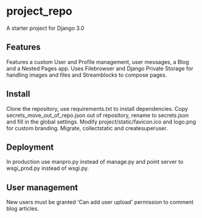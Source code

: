 # project_repo
A starter project for Django 3.0
## Features
Features a custom User and Profile management, user messages, a Blog and a
Nested Pages app. Uses Filebrowser and Django Private Storage for handling
images and files and Streamblocks to compose pages.
## Install
Clone the repository, use requirements.txt to install dependencies. Copy secrets_move_out_of_repo.json out of repository, rename to secrets.json and fill
in the global settings. Modify project/static/favicon.ico and logo.png for
custom branding. Migrate, collectstatic and createsuperuser.
## Deployment
In production use manpro.py instead of manage.py and point server to
wsgi_prod.py instead of wsgi.py.
## User management
New users must be granted 'Can add user upload' permission to comment blog
articles.

